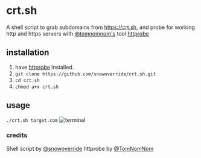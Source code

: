 # crt.sh
A shell script to grab subdomains from https://crt.sh, and probe for working http and https servers with [@tomnomnom's](https://github.com/tomnomnom) tool [httprobe](https://github.com/tomnomnom/httprobe)

## installation
1. have [httprobe](https://github.com/tomnomnom/httprobe/) installed.
2. ``git clone https://github.com/snowoverride/crt.sh.git``
3. ``cd crt.sh``
4. ``chmod a+x crt.sh``

## usage
``./crt.sh target.com``
![terminal](https://i.imgur.com/t8Jd1yD.png)

### credits
Shell script by [@snowoverride](https://twitter.com/snowoverride)
httprobe by [@TomNomNom](https://twitter.com/@TomNomNom)

